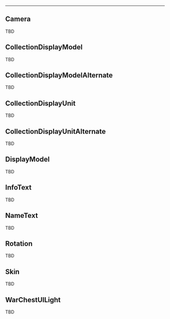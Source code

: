___

## Camera

TBD

## CollectionDisplayModel

TBD

## CollectionDisplayModelAlternate

TBD

## CollectionDisplayUnit

TBD

## CollectionDisplayUnitAlternate

TBD

## DisplayModel

TBD

## InfoText

TBD

## NameText

TBD

## Rotation

TBD

## Skin

TBD

## WarChestUILight

TBD